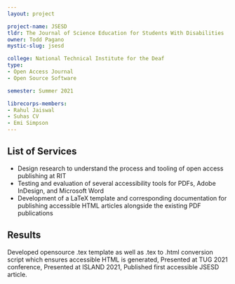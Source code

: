 ```yaml
---
layout: project

project-name: JSESD
tldr: The Journal of Science Education for Students With Disabilities
owner: Todd Pagano
mystic-slug: jsesd

college: National Technical Institute for the Deaf
type:
- Open Access Journal
- Open Source Software

semester: Summer 2021

librecorps-members:
- Rahul Jaiswal
- Suhas CV
- Emi Simpson
---
```


## List of Services
- Design research to understand the process and tooling of open access publishing at RIT
- Testing and evaluation of several accessibility tools for PDFs, Adobe InDesign, and Microsoft Word
- Development of a LaTeX template and corresponding documentation for publishing accessible HTML articles alongside the existing PDF publications

## Results

Developed opensource .tex template as well as .tex to .html conversion script which ensures accessible HTML is generated, Presented at TUG 2021 conference, Presented at ISLAND 2021, Published first accessible JSESD article.
